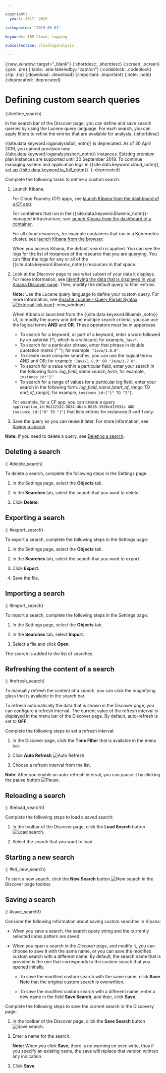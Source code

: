 ```yaml
---

copyright:
  years: 2017, 2019

lastupdated: "2019-05-01"

keywords: IBM Cloud, logging

subcollection: cloudloganalysis

---
```


{:new_window: target="_blank"}
{:shortdesc: .shortdesc}
{:screen: .screen}
{:pre: .pre}
{:table: .aria-labeledby="caption"}
{:codeblock: .codeblock}
{:tip: .tip}
{:download: .download}
{:important: .important}
{:note: .note}
{:deprecated: .deprecated}

# Defining custom search queries
{:#define_search}

In the search bar of the Discover page, you can define and save search queries by using the Lucene query language. For each search, you can apply filters to refine the entries that are available for analysis.
{:shortdesc}

{{site.data.keyword.loganalysisfull_notm}} is deprecated. As of 30 April 2019, you cannot provision new {{site.data.keyword.loganalysisshort_notm}} instances. Existing premium plan instances are supported until 30 September 2019. To continue managing system and application logs in {{site.data.keyword.cloud_notm}}, [set up {{site.data.keyword.la_full_notm}}](/docs/services/Log-Analysis-with-LogDNA?topic=LogDNA-getting-started#getting-started).
{: deprecated}

Complete the following tasks to define a custom search:

1. Launch Kibana.

    For Cloud Foundry (CF) apps, see [launch Kibana from the dashboard of a CF app](/docs/services/CloudLogAnalysis/kibana?topic=cloudloganalysis-launch#launch_Kibana_from_cf_app).

	For containers that run in the {{site.data.keyword.Bluemix_notm}}-managed infrastructure, see [launch Kibana from the dashboard of a container](/docs/services/CloudLogAnalysis/kibana?topic=cloudloganalysis-launch#launch_Kibana_for_containers).
    
    For all cloud resources, for example containers that run in a Kubernetes cluster, see [launch Kibana from the browser](/docs/services/CloudLogAnalysis/kibana?topic=cloudloganalysis-launch#launch_Kibana_from_browser). 
	
	When you access Kibana, the default search is applied. You can see the logs for the list of instances of the resource that you are querying. You can filter the logs for any or all of the {{site.data.keyword.Bluemix_notm}} resources in that space.

2. Look at the Discover page to see what subset of your data it displays. For more information, see [Identifying the data that is displayed in your Kibana Discover page](/docs/services/CloudLogAnalysis/kibana?topic=cloudloganalysis-analize_logs_interactively#identify_data). Then, modify the default query to filter entries.

    **Note:** Use the Lucene query language to define your custom query. For more information, see [Apache Lucene - Query Parser Syntax  ![External link icon](../../../icons/launch-glyph.svg "External link icon")](https://lucene.apache.org/core/2_9_4/queryparsersyntax.html){: new_window}
    
    When Kibana is launched from the {{site.data.keyword.Bluemix_notm}} UI, to modify the query and define multiple search criteria, you can use the logical terms **AND** and **OR**. These operators must be in uppercase.    
    
    * To search for a keyword, or part of a keyword, enter a word followed by an asterisk (*), which is a wildcard; for example, `Java*`. 
    * To search for a particular phrase, enter that phrase in double quotation marks (" "); for example, `"Java/1.8.0"`.
    * To create more complex searches, you can use the logical terms AND and OR; for example `"Java/1.8.0" OR "Java/1.7.0"`.
    * To search for a value within a particular field, enter your search in the following form: *log_field_name:search_term*; for example, `instance_id:"1"`.
    * To search for a range of values for a particular log field, enter your search in the following form: *log_field_name:[start_of_range TO end_of_range]*; for example, `instance_id:["1" TO "2"]`.

     For example, for a CF app, you can create a query `application_id:9d222152-8834-4bab-8685-3036cd25931a AND instance_id:["0" TO "1"]`  that lists entries for instances *0* and *1* only. 

3. Save the query so you can reuse it later. For more information, see [Saving a search](/docs/services/CloudLogAnalysis/kibana?topic=cloudloganalysis-define_search#save_search1). 

**Note:** If you need to delete a query, see [Deleting a search](/docs/services/CloudLogAnalysis/kibana?topic=cloudloganalysis-define_search#delete_search).



## Deleting a search
{: #delete_search}

To delete a search, complete the following steps in the Settings page:

1. In the Settings page, select the **Objects** tab.

2. In the **Searches** tab, select the search that you want to delete.

3. Click **Delete**.


## Exporting a search
{: #export_search}

To export a search, complete the following steps in the Settings page:

1. In the Settings page, select the **Objects** tab.

2. In the **Searches** tab, select the search that you want to export.

3. Click **Export**.

4. Save the file.

 
## Importing a search
{: #import_search}

To import a search, complete the following steps in the Settings page:

1. In the Settings page, select the **Objects** tab.

2. In the **Searches** tab, select **Import**.

3. Select a file and click **Open**.

The search is added to the list of searches.

## Refreshing the content of a search
{: #refresh_search}

To manually refresh the content of a search, you can click the magnifying glass that is available in the search bar. 

To refresh automatically the data that is shown in the Discover page, you can configure a refresh interval. The current value of the refresh interval is displayed in the menu bar of the Discover page. By default, auto-refresh is set to **OFF**.

Complete the following steps to set a refresh interval:

1. In the Discover page, click the **Time Filter** that is available in the menu bar.

2. Click **Auto Refresh** ![Auto Refresh](images/auto_refresh_icon.jpg "Auto Refresh").

3. Choose a refresh interval from the list. 

**Note**: After you enable an auto-refresh interval, you can pause it by clicking the pause button ![Pause](images/auto_refresh_pause_icon.jpg "Pause").


## Reloading a search
{: #reload_search1}

Complete the following steps to load a saved search:

1. In the toolbar of the Discover page, click the **Load Search** button ![Load search](images/load_icon.jpg "Load search").

2. Select the search that you want to load. 

## Starting a new search
{: #k4_new_search}

To start a new search, click the **New Search** button ![New search](images/new_search_icon.jpg "New search") in the Discover page toolbar.

## Saving a search 
{: #save_search1}

Consider the following information about saving custom searches in Kibana:

* When you save a search, the search query string and the currently selected index pattern are saved.
* When you open a search in the *Discover* page, and modify it, you can choose to save it with the same name, or you can save the modified custom search with a different name. By default, the search name that is provided is the one that corresponds to the custom search that you opened initially.

    * To save the modified custom search with the same name, click **Save**. Note that the original custom search is overwritten. 
	
	* To save the modified custom search with a different name, enter a new name in the field **Save Search**, and then, click **Save**. 


Complete the following steps to save the current search in the Discovery page:

1. In the toolbar of the Discover page, click the **Save Search** button ![Save search](images/save_search_icon.jpg "Save search").

2. Enter a name for the search.

    **Note:** When you click **Save**, there is no warning on over-write, thus if you specify an existing name, the save will replace that version without any indication.

3. Click **Save**. 
